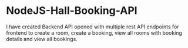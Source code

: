 # NodeJS-Hall-Booking-API
I have created Backend API opened with multiple rest API endpoints for frontend to create a room, create a booking, view all rooms with booking details and view all bookings.

